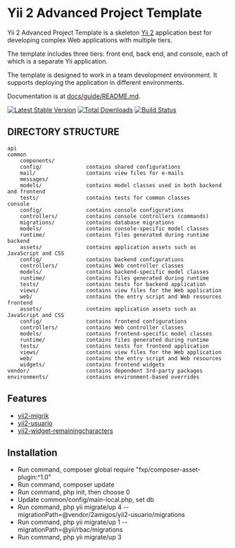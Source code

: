 Yii 2 Advanced Project Template
===============================

Yii 2 Advanced Project Template is a skeleton [Yii 2](http://www.yiiframework.com/) application best for
developing complex Web applications with multiple tiers.

The template includes three tiers: front end, back end, and console, each of which
is a separate Yii application.

The template is designed to work in a team development environment. It supports
deploying the application in different environments.

Documentation is at [docs/guide/README.md](docs/guide/README.md).

[![Latest Stable Version](https://poser.pugx.org/yiisoft/yii2-app-advanced/v/stable.png)](https://packagist.org/packages/yiisoft/yii2-app-advanced)
[![Total Downloads](https://poser.pugx.org/yiisoft/yii2-app-advanced/downloads.png)](https://packagist.org/packages/yiisoft/yii2-app-advanced)
[![Build Status](https://travis-ci.org/yiisoft/yii2-app-advanced.svg?branch=master)](https://travis-ci.org/yiisoft/yii2-app-advanced)

DIRECTORY STRUCTURE
-------------------

```
api
common
    components/
    config/              contains shared configurations
    mail/                contains view files for e-mails
    messages/
    models/              contains model classes used in both backend and frontend
    tests/               contains tests for common classes    
console
    config/              contains console configurations
    controllers/         contains console controllers (commands)
    migrations/          contains database migrations
    models/              contains console-specific model classes
    runtime/             contains files generated during runtime
backend
    assets/              contains application assets such as JavaScript and CSS
    config/              contains backend configurations
    controllers/         contains Web controller classes
    models/              contains backend-specific model classes
    runtime/             contains files generated during runtime
    tests/               contains tests for backend application    
    views/               contains view files for the Web application
    web/                 contains the entry script and Web resources
frontend
    assets/              contains application assets such as JavaScript and CSS
    config/              contains frontend configurations
    controllers/         contains Web controller classes
    models/              contains frontend-specific model classes
    runtime/             contains files generated during runtime
    tests/               contains tests for frontend application
    views/               contains view files for the Web application
    web/                 contains the entry script and Web resources
    widgets/             contains frontend widgets
vendor/                  contains dependent 3rd-party packages
environments/            contains environment-based overrides
```
Features
-------------------
- [yii2-migrik](https://github.com/Insolita/yii2-migrik)
- [yii2-usuario](https://github.com/2amigos/yii2-usuario)
- [yii2-widget-remainingcharacters](https://github.com/jlorente/yii2-widget-remainingcharacters)

Installation
-------------------
- Run command, composer global require "fxp/composer-asset-plugin:^1.0"
- Run command, composer update
- Run command, php init, then choose 0
- Update common/config/main-local.php, set db
- Run command, php yii migrate/up 4 --migrationPath=@vendor/2amigos/yii2-usuario/migrations
- Run command, php yii migrate/up 1 --migrationPath=@yii/rbac/migrations
- Run command, php yii migrate/up 3
